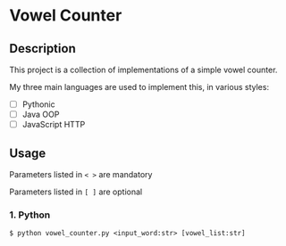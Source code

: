 # Vowel Counter

## Description

This project is a collection of implementations of a simple vowel counter.

My three main languages are used to implement this, in various styles:

- [ ] Pythonic
- [ ] Java OOP
- [ ] JavaScript HTTP

## Usage

Parameters listed in `< >` are mandatory

Parameters listed in `[ ]` are optional

### 1. Python

```
$ python vowel_counter.py <input_word:str> [vowel_list:str]
```
